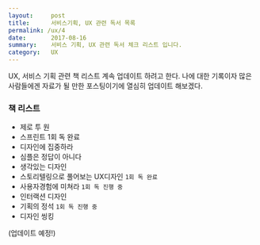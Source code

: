 ```yaml
---
layout:     post
title:      서비스기획, UX 관련 독서 목록
permalink: /ux/4
date:       2017-08-16
summary:    서비스 기획, UX 관련 독서 체크 리스트 입니다.
category: 	UX
---
```


UX, 서비스 기획 관련 책 리스트 계속 업데이트 하려고 한다.
나에 대한 기록이자 많은 사람들에겐 자료가 될 만한 포스팅이기에 열심히 업데이트 해보겠다.

### 책 리스트

* 제로 투 원
* 스프린트 1회 독 완료
* 디자인에 집중하라
* 심플은 정답이 아니다
* 생각있는 디자인
* 스토리텔링으로 풀어보는 UX디자인  `1회 독 완료`
* 사용자경험에 미쳐라   `1회 독 진행 중`
* 인터랙션 디자인
* 기획의 정석 `1회 독 진행 중`
* 디자인 씽킹

(업데이트 예정!)